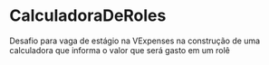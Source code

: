 # CalculadoraDeRoles
Desafio para vaga de estágio na VExpenses na construção de uma calculadora que informa o valor que será gasto em um rolê
